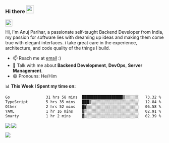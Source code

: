 ### Hi there <img src="https://i.giphy.com/media/hvRJCLFzcasrR4ia7z/giphy.webp" width="25px">

<a href="https://www.linkedin.com/in/anujpflash/">
  <img align="left" alt="Bear's's LinkedIN" width="22px" src="https://content.linkedin.com/content/dam/me/business/en-us/amp/xbu/linkedin-revised-brand-guidelines/in-logo/fg/brand-inlogo-download-fg-dsk-v01.png/jcr:content/renditions/brand-inlogo-download-fg-dsk-v01-2x.png" />
</a>
<br />

Hi, I'm Anuj Parihar, a passionate self-taught Backend Developer from India, my passion for software lies with dreaming up ideas and making them come true with elegant interfaces. i take great care in the experience, architecture, and code quality of the things I build.

- 📫 Reach me at [email](mailto:anuj@anujp.dev) :)
- 💬 Talk with me about **Backend Development**, **DevOps**, **Server Management**.
- 😄 Pronouns: He/Him

📊 **This Week I Spent my time on:**
<!--START_SECTION:waka-->

```txt
Go                31 hrs 58 mins  ██████████████████▒░░░░░░   73.32 %
TypeScript        5 hrs 35 mins   ███▒░░░░░░░░░░░░░░░░░░░░░   12.84 %
Other             2 hrs 52 mins   █▓░░░░░░░░░░░░░░░░░░░░░░░   06.58 %
YAML              1 hr 16 mins    ▓░░░░░░░░░░░░░░░░░░░░░░░░   02.91 %
Smarty            1 hr 2 mins     ▓░░░░░░░░░░░░░░░░░░░░░░░░   02.39 %
```

<!--END_SECTION:waka-->


<a href="https://github.com/BearTS">
  <img align="left" src="http://github-readme-streak-stats.herokuapp.com/?user=bearts&theme=bear" />
  <img src="https://github-readme-stats.vercel.app/api?username=bearts&count_private=true&show_icons=true&theme=bear" />
</a>


![](https://hit.yhype.me/github/profile?user_id=65192718)
